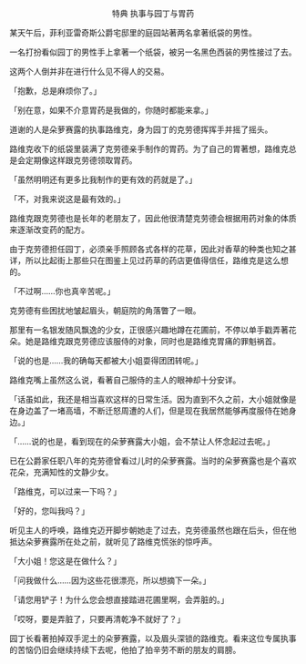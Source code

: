 <p align="center">特典 执事与园丁与胃药</p>

某天午后，菲利亚雷奇斯公爵宅邸里的庭园站著两名拿著纸袋的男性。

一名打扮看似园丁的男性手上拿著一个纸袋，被另一名黑色西装的男性接过了去。

这两个人倒并非在进行什么见不得人的交易。

「抱歉，总是麻烦你了。」

「别在意，如果不介意胃药是我做的，你随时都能来拿。」

道谢的人是朵萝赛露的执事路维克，身为园丁的克劳德挥挥手并摇了摇头。

路维克收下的纸袋里装满了克劳德亲手制作的胃药。为了自己的胃著想，路维克总是会定期像这样跟克劳德领取胃药。

「虽然明明还有更多比我制作的更有效的药就是了。」

「不，对我来说这是最有效的。」

路维克跟克劳德也是长年的老朋友了，因此他很清楚克劳德会根据用药对象的体质来逐渐改变药的配方。

由于克劳德担任园丁，必须亲手照顾各式各样的花草，因此对香草的种类也知之甚详，所以比起街上那些只在图鉴上见过药草的药店更值得信任，路维克是这么想的。

「不过啊……你也真辛苦呢。」

克劳德有些困扰地皱起眉头，朝庭院的角落瞥了一眼。

那里有一名银发随风飘逸的少女，正很感兴趣地蹲在花圃前，不停以单手戳弄著花朵。她是路维克跟克劳德应该服侍的对象，同时也是路维克胃痛的罪魁祸首。

「说的也是……我的确每天都被大小姐耍得团团转呢。」

路维克嘴上虽然这么说，看著自己服侍的主人的眼神却十分安详。

「话虽如此，我还是相当喜欢这样的日常生活。因为直到不久之前，大小姐就像是在身边盖了一堵高墙，不断迁怒周遭的人们，但是现在我居然能够再度服侍在她身边。」

「……说的也是，看到现在的朵萝赛露大小姐，会不禁让人怀念起过去呢。」

已在公爵家任职八年的克劳德曾看过儿时的朵萝赛露。当时的朵萝赛露也是个喜欢花朵，充满知性的文静少女。

「路维克，可以过来一下吗？」

「好的，您叫我吗？」

听见主人的呼唤，路维克迈开脚步朝她走了过去，克劳德虽然也跟在后头，但在他抵达朵萝赛露所在处之前，就听见了路维克慌张的惊呼声。

「大小姐！您这是在做什么？」

「问我做什么……因为这些花很漂亮，所以想摘下一朵。」

「请您用铲子！为什么您会想直接踏进花圃里啊，会弄脏的。」

「哎呀，要是弄脏了，只要再清乾净不就好了？」

园丁长看著拍掉双手泥土的朵萝赛露，以及眉头深锁的路维克。看来这位专属执事的苦恼仍旧会继续持续下去呢，他拍了拍辛劳不断的朋友的肩膀。


